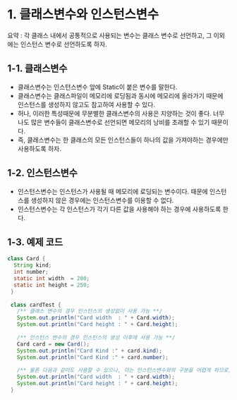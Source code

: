# 1. 클래스변수와 인스턴스변수

요약 : 각 클래스 내에서 공통적으로 사용되는 변수는 클래스 변수로 선언하고, 그 이외에는 인스턴스 변수로 선언하도록 하자.

## 1-1. 클래스변수
- 클래스변수는 인스턴스변수 앞에 Static이 붙은 변수를 말한다. 
- 클래스변수는 클래스파일이 메모리에 로딩됨과 동시에 메모리에 올라가기 때문에 인스턴스를 생성하지 않고도 참고하여 사용할 수 있다.
- 허나, 이러한 특성때문에 무분별한 클래스변수의 사용은 지양하는 것이 좋다. 너무나도 많은 변수들이 클래스변수로 선언되면 메모리의 낭비를 초래할 수 있기 때문이다.
- 즉, 클래스변수는 한 클래스의 모든 인스턴스들이 하나의 값을 가져야하는 경우에만 사용하도록 하자.

## 1-2. 인스턴스변수
- 인스턴스변수는 인스턴스가 사용될 때 메모리에 로딩되는 변수이다. 때문에 인스턴스를 생성하지 않은 경우에는 인스턴스변수를 이용할 수 없다.
- 인스턴스변수는 각 인스턴스가 각기 다른 값을 사용해야 하는 경우에 사용하도록 한다.

## 1-3. 예제 코드
  ```java
  class Card {
    String kind; 
    int number;
    static int width  = 200;
    static int height = 250;
   }
   
   class cardTest {
     /** 클래스 변수의 경우 인스턴스의 생성없이 사용 가능 **/
     System.out.println("Card width  : " + Card.width);
     System.out.println("Card height : " + Card.height);
     
     /** 인스턴스 변수의 경우 인스턴스의 생성 이후에 사용 가능 **/
     Card card = new Card();
     System.out.println("Card Kind :" + card.kind);
     System.out.println("Card Kind :" + card.number);
     
     /** 물론 다음과 같이도 사용할 수 있으나, 이는 인스턴스변수와의 구분을 어렵게 하므로, 지양하도록 하자. **/
     System.out.println("Card width  : " + card.width);
     System.out.println("Card height : " + card.height);
   }
  ```
